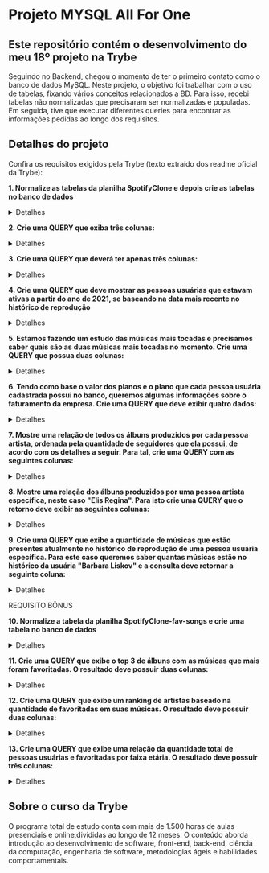 # Projeto MYSQL All For One
## Este repositório contém o desenvolvimento do meu 18º projeto na Trybe

Seguindo no Backend, chegou o momento de ter o primeiro contato como o banco de dados MySQL. Neste projeto, o objetivo foi trabalhar com o uso de tabelas, fixando vários conceitos relacionados a BD. Para isso, recebi tabelas não normalizadas que precisaram ser normalizadas e populadas. Em seguida, tive que executar diferentes queries para encontrar as informações pedidas ao longo dos requisitos. 

## Detalhes do projeto

Confira os requisitos exigidos pela Trybe (texto extraído dos readme oficial da Trybe):

**1. Normalize as tabelas da planilha SpotifyClone e depois crie as tabelas no banco de dados**

<details><summary>Detalhes</summary>
<p>

Seu banco de dados deve seguir as regras de negócio e ser capaz de recuperar:

> Informações sobre quais planos estão disponíveis e seus detalhes.
* Cada pessoa usuária pode possuir apenas um plano.

> Informações sobre todas as pessoas artistas.
* Uma pessoa artista pode ter vários álbuns;
* Uma pessoa artista pode ser seguida por várias pessoas usuárias.

> Informações sobre todos os álbuns de cada artista.
* Para fins deste projeto, considere que cada álbum possui apenas uma pessoa artista como principal;
* Cada álbum possui várias canções.

> Informações sobre todas as canções de cada álbum.
* Para fins deste projeto, considere que cada canção está contida em apenas um álbum.

> Informações sobre todas as pessoas usuárias, seus planos, seu histórico de reprodução e pessoas artistas seguidas.
* Uma pessoa usuária pode possuir apenas um plano;
* Cada música do histórico de reprodução pode aparecer uma única vez por pessoa (para simplificar, considere que o objetivo do histórico é saber quais canções já foram reproduzidas e não quantas vezes foram reproduzidas);
* Uma pessoa usuária pode seguir várias pessoas artistas, mas cada pessoa artista pode ser seguida apenas uma vez por pessoa usuária.

</p>
</details>

**2. Crie uma QUERY que exiba três colunas:**

<details><summary>Detalhes</summary>
<p>

> A primeira coluna deve exibir a quantidade total de canções. Dê a essa coluna o alias "cancoes".

> A segunda coluna deve exibir a quantidade total de artistas e deverá ter o alias "artistas".

> A terceira coluna deve exibir a quantidade de álbuns e deverá ter o alias "albuns".

</p>
</details>

**3. Crie uma QUERY que deverá ter apenas três colunas:**
<details><summary>Detalhes</summary>
<p>

> A primeira coluna deve possuir o alias "pessoa_usuaria" e exibir o nome da pessoa usuária.

> A segunda coluna deve possuir o alias "musicas_ouvidas" e exibir a quantidade de músicas ouvida pela pessoa com base no seu histórico de reprodução.

> A terceira coluna deve possuir o alias "total_minutos" e exibir a soma dos minutos ouvidos pela pessoa usuária com base no seu histórico de reprodução.

> Os resultados devem estar agrupados pelo nome da pessoa usuária e ordenados em ordem alfabética.

</p>
</details>

**4. Crie uma QUERY que deve mostrar as pessoas usuárias que estavam ativas a partir do ano de 2021, se baseando na data mais recente no histórico de reprodução**

<details><summary>Detalhes</summary>
<p>

> A primeira coluna deve possuir o alias "pessoa_usuaria" e exibir o nome da pessoa usuária.

> A segunda coluna deve ter o alias "status_pessoa_usuaria" e exibir se a pessoa usuária está ativa ou inativa.

> O resultado deve estar ordenado em ordem alfabética.

</p>
</details>

**5. Estamos fazendo um estudo das músicas mais tocadas e precisamos saber quais são as duas músicas mais tocadas no momento. Crie uma QUERY que possua duas colunas:**

<details><summary>Detalhes</summary>
<p>

> A primeira coluna deve possuir o alias "cancao" e exibir o nome da canção.

> A segunda coluna deve possuir o alias "reproducoes" e exibir a quantidade de pessoas que já escutaram a canção em questão.

> Seu resultado deve estar ordenado em ordem decrescente, baseando-se no número de reproduções. Em caso de empate, ordene os resultados pelo nome da canção em ordem alfabética. Queremos apenas o top 2 de músicas mais tocadas.

</p>
</details>

**6. Tendo como base o valor dos planos e o plano que cada pessoa usuária cadastrada possui no banco, queremos algumas informações sobre o faturamento da empresa. Crie uma QUERY que deve exibir quatro dados:**

<details><summary>Detalhes</summary>
<p>

> A primeira coluna deve ter o alias "faturamento_minimo" e exibir o menor valor de plano existente para uma pessoa usuária.

> A segunda coluna deve ter o alias "faturamento_maximo" e exibir o maior valor de plano existente para uma pessoa usuária.

> A terceira coluna deve ter o alias "faturamento_medio" e exibir o valor médio dos planos possuídos por pessoas usuárias até o momento.

> Por fim, a quarta coluna deve ter o alias "faturamento_total" e exibir o valor total obtido com os planos possuídos por pessoas usuárias.

> Para cada um desses dados, por se tratarem de valores monetários, deve-se arredondar o faturamento usando apenas duas casas decimais.

</p>
</details>

**7. Mostre uma relação de todos os álbuns produzidos por cada pessoa artista, ordenada pela quantidade de seguidores que ela possui, de acordo com os detalhes a seguir. Para tal, crie uma QUERY com as seguintes colunas:**

<details><summary>Detalhes</summary>
<p>

> A primeira coluna deve exibir o nome da pessoa artista, com o alias "artista".

> A segunda coluna deve exibir o nome do álbum, com o alias "album".

> A terceira coluna deve exibir a quantidade de pessoas seguidoras que aquela pessoa artista possui e deve possuir o alias "pessoas_seguidoras".

> Seus resultados devem estar ordenados de forma decrescente, baseando-se no número de pessoas seguidoras. Em caso de empate no número de pessoas, ordene os resultados pelo nome da pessoa artista em ordem alfabética e caso existam artistas com o mesmo nome, ordene os resultados pelo nome do álbum alfabeticamente.

</p>
</details>

**8. Mostre uma relação dos álbuns produzidos por uma pessoa artista específica, neste caso "Elis Regina". Para isto crie uma QUERY que o retorno deve exibir as seguintes colunas:**

<details><summary>Detalhes</summary>
<p>

> O nome da pessoa artista, com o alias "artista".

> O nome do álbum, com o alias "album".

> Os resultados devem ser ordenados pelo nome do álbum em ordem alfabética.

</p>
</details>

**9. Crie uma QUERY que exibe a quantidade de músicas que estão presentes atualmente no histórico de reprodução de uma pessoa usuária específica. Para este caso queremos saber quantas músicas estão no histórico da usuária "Barbara Liskov" e a consulta deve retornar a seguinte coluna:**

<details><summary>Detalhes</summary>
<p>

> O valor da quantidade, com o alias "musicas_no_historico".

</p>
</details>

REQUISITO BÔNUS

**10. Normalize a tabela da planilha SpotifyClone-fav-songs e crie uma tabela no banco de dados**

<details><summary>Detalhes</summary>
<p>

Seu banco de dados deve seguir as regras de negócio e ser capaz de recuperar:

> Informações sobre as canções favoritas das pessoas usuárias.
* Uma pessoa usuária pode possuir várias canções favoritas;
* Uma canção pode ser favoritada por várias pessoas usuárias.

</p>
</details>

**11. Crie uma QUERY que exibe o top 3 de álbuns com as músicas que mais foram favoritadas. O resultado deve possuir duas colunas:**

<details><summary>Detalhes</summary>
<p>

> album: O nome do álbum

> favoritadas: Quantas vezes as músicas do álbum foram favoritadas

> Seu resultado deve estar ordenado em ordem decrescente, baseando-se no número de favoritadas. Em caso de empate, ordene os resultados pelo nome do álbum em ordem alfabética. Queremos apenas o top 3 de álbuns com mais músicas favoritadas.

</p>
</details>

**12. Crie uma QUERY que exibe um ranking de artistas baseado na quantidade de favoritadas em suas músicas. O resultado deve possuir duas colunas:**

<details><summary>Detalhes</summary>
<p>

> artista: O nome da pessoa artista

> ranking: Uma classificação definida pela quantidade de favoritadas as canções da pessoa artista receberam.

> Seu resultado deve estar ordenado em ordem decrescente, baseando-se no número de favoritadas. Em caso de empate, ordene os resultados pelo nome da pessoa artista em ordem alfabética.

</p>
</details>

**13. Crie uma QUERY que exibe uma relação da quantidade total de pessoas usuárias e favoritadas por faixa etária. O resultado deve possuir três colunas:**

<details><summary>Detalhes</summary>
<p>

> faixa_etaria: A faixa etária das pessoas usuárias, sendo elas:
* Até 30 anos
* Entre 31 e 60 anos
* Maior de 60 anos

> total_pessoas_usuarias: O total de pessoas usuárias na respectiva faixa etária.

> total_favoritadas: O total de favoritadas realizadas pelas pessoas usuárias da respectiva faixa etária.

>  Seu resultado deve estar ordenado de acordo com a sequência das faixas etárias descritas acima.

</p>
</details>

## Sobre o curso da Trybe
O programa total de estudo conta com mais de 1.500 horas de aulas presenciais e online,divididas ao longo de 12 meses. O conteúdo aborda introdução ao desenvolvimento de software, front-end, back-end, ciência da computação, engenharia de software, metodologias ágeis e habilidades comportamentais.

